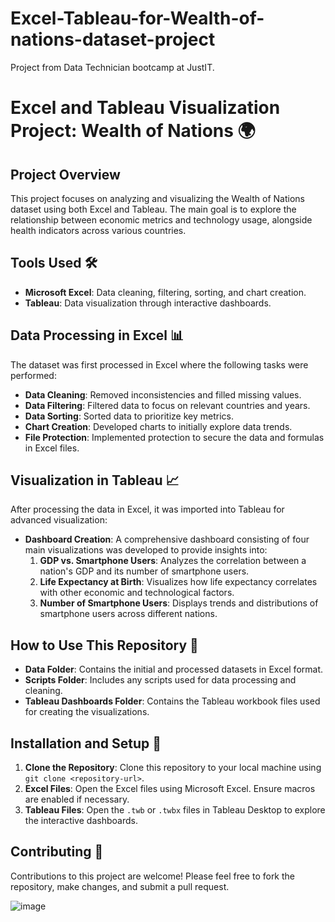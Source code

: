 # Excel-Tableau-for-Wealth-of-nations-dataset-project
Project from Data Technician bootcamp at JustIT. 
# Excel and Tableau Visualization Project: Wealth of Nations 🌍

## Project Overview
This project focuses on analyzing and visualizing the Wealth of Nations dataset using both Excel and Tableau. The main goal is to explore the relationship between economic metrics and technology usage, alongside health indicators across various countries.

## Tools Used 🛠️
- **Microsoft Excel**: Data cleaning, filtering, sorting, and chart creation.
- **Tableau**: Data visualization through interactive dashboards.

## Data Processing in Excel 📊
The dataset was first processed in Excel where the following tasks were performed:
- **Data Cleaning**: Removed inconsistencies and filled missing values.
- **Data Filtering**: Filtered data to focus on relevant countries and years.
- **Data Sorting**: Sorted data to prioritize key metrics.
- **Chart Creation**: Developed charts to initially explore data trends.
- **File Protection**: Implemented protection to secure the data and formulas in Excel files.

## Visualization in Tableau 📈
After processing the data in Excel, it was imported into Tableau for advanced visualization:
- **Dashboard Creation**: A comprehensive dashboard consisting of four main visualizations was developed to provide insights into:
  1. **GDP vs. Smartphone Users**: Analyzes the correlation between a nation's GDP and its number of smartphone users.
  2. **Life Expectancy at Birth**: Visualizes how life expectancy correlates with other economic and technological factors.
  3. **Number of Smartphone Users**: Displays trends and distributions of smartphone users across different nations.

## How to Use This Repository 📝
- **Data Folder**: Contains the initial and processed datasets in Excel format.
- **Scripts Folder**: Includes any scripts used for data processing and cleaning.
- **Tableau Dashboards Folder**: Contains the Tableau workbook files used for creating the visualizations.

## Installation and Setup 🔧
1. **Clone the Repository**: Clone this repository to your local machine using `git clone <repository-url>`.
2. **Excel Files**: Open the Excel files using Microsoft Excel. Ensure macros are enabled if necessary.
3. **Tableau Files**: Open the `.twb` or `.twbx` files in Tableau Desktop to explore the interactive dashboards.

## Contributing 🤝
Contributions to this project are welcome! Please feel free to fork the repository, make changes, and submit a pull request.

![image](https://github.com/heyysusan/Excel-Tableau-for-Wealth-of-nations-dataset-project/assets/168830084/16756491-7d32-47ce-b57e-b54fbbf5b0bd)

